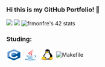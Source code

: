### Hi this is my GitHub Portfolio! 👋

<div>
  <img height="180em" src="https://github-readme-stats.vercel.app/api?username=Frattah&show_icons=true&theme=calm&include_all_commits=true&count_private=true"/>
  <img height="180em" src="https://github-readme-stats.vercel.app/api/top-langs/?username=Frattah&layout=compact&langs_count=7&theme=calm"/>
  <img src="https://badge42.vercel.app/api/v2/clhpao4eo003008jq98yu05bz/stats?cursusId=21&coalitionId=124" alt="frmonfre's 42 stats" /></a>
</div>

### Studing:
<div>
  <img align="center" alt="C" height="30" width="40" src="https://raw.githubusercontent.com/devicons/devicon/master/icons/c/c-original.svg" title="C">
  <img align="center" alt="Java" height="30" width="40" src="https://raw.githubusercontent.com/devicons/devicon/master/icons/java/java-original.svg" title="Java">
  <img align="center" alt="Linux" height="30" width="40" src="https://raw.githubusercontent.com/devicons/devicon/master/icons/linux/linux-original.svg" title="Linux">
  <img align="center" alt="Makefile" height="30" width="40" src="https://raw.githubusercontent.com/devicons/devicon/master/icons/makile/makile-original.svg" title="Makefile">
</div>
